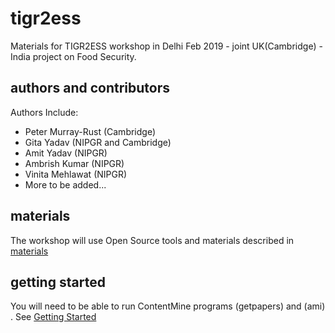 # tigr2ess
Materials for TIGR2ESS workshop in Delhi Feb 2019 - joint UK(Cambridge) - India project on Food Security.

## authors and contributors

Authors Include:
* Peter Murray-Rust (Cambridge)
* Gita Yadav (NIPGR and Cambridge)
* Amit Yadav (NIPGR)
* Ambrish Kumar (NIPGR)
* Vinita Mehlawat (NIPGR)
* More to be added...

## materials
The workshop will use Open Source tools and materials described in [materials](materials.md)

## getting started
You will need to be able to run ContentMine programs (getpapers) and (ami) . See [Getting Started](gettingStarted.md)
